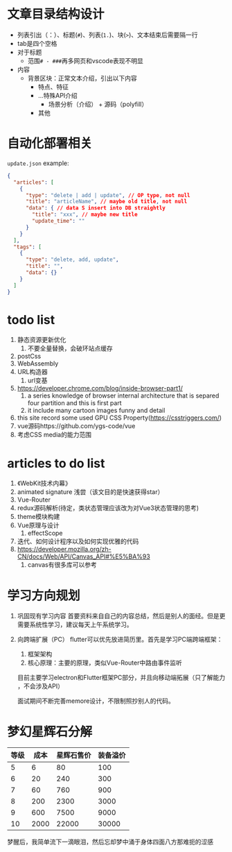 # 文章目录结构设计

- 列表引出（：）、标题(`#`)、列表(`1.`)、块(`>`)、文本结束后需要隔一行
- tab是四个空格
- 对于标题
    - 范围`# - ###`再多网页和vscode表现不明显
- 内容
    - 背景区块：正常文本介绍，引出以下内容
        - 特点、特征
        - ...特殊API介绍
            - 场景分析（介绍） + 源码（polyfill）
        - 其他

# 自动化部署相关

`update.json` example:

```json
{
  "articles": [
    {
      "type": "delete | add | update", // OP type, not null
      "title": "articleName", // maybe old title, not null
      "data": { // data S insert into DB straightly
        "title": "xxx", // maybe new title
        "update_time": ""
      }
    }
  ],
  "tags": [
    {
      "type": "delete, add, update",
      "title": "",
      "data": {}
    }
  ]
}
```

# todo list
1. 静态资源更新优化
    1. 不要全量替换，会破环站点缓存
2. postCss
3. WebAssembly
4. URL构造器
    1. url变基
5. https://developer.chrome.com/blog/inside-browser-part1/
    1. a series knowledge of browser internal architecture that is separed four partition and this is first part
    2. it include many cartoon images funny and detail
6. this site record some used GPU CSS Property(https://csstriggers.com/)
7. vue源码https://github.com/ygs-code/vue
8. 考虑CSS media的能力范围

# articles to do list
1. 《WebKit技术内幕》
2. animated signature 浅尝（该文目的是快速获得star）
3. Vue-Router
4. redux源码解析(待定，类状态管理应该改为对Vue3状态管理的思考)
5. theme模块构建
6. Vue原理与设计
    1. effectScope
7. 迭代、如何设计程序以及如何实现优雅的代码
8. https://developer.mozilla.org/zh-CN/docs/Web/API/Canvas_API#%E5%BA%93
    1. canvas有很多库可以参考

# 学习方向规划
1. 巩固现有学习内容
    首要资料来自自己的内容总结，然后是别人的面经。但是更需要系统性学习，建议每天上午系统学习。
2. 向跨端扩展（PC）
    flutter可以优先放进简历里。首先是学习PC端跨端框架：
    1. 框架架构
    2. 核心原理：主要的原理，类似Vue-Router中路由事件监听

    目前主要学习electron和Flutter框架PC部分，并且向移动端拓展（只了解能力 ，不会涉及API）

    面试期间不断完善memore设计，不限制照抄别人的代码。


# 梦幻星辉石分解

| 等级 | 成本 | 星辉石售价 | 装备溢价 |
| ---- | ---- | ---------- | -------- |
| 5    | 6    | 80         | 100      |
| 6    | 20   | 240        | 300      |
| 7    | 60   | 760        | 900      |
| 8    | 200  | 2300       | 3000     |
| 9    | 600  | 7500       | 9000     |
| 10   | 2000 | 22000      | 30000    |


梦醒后，我简单流下一滴眼泪，然后忘却梦中涌于身体四面八方那难扼的涩感